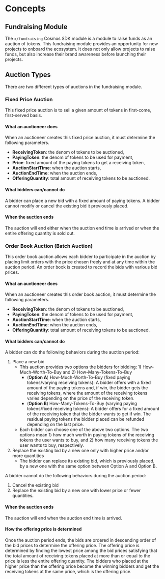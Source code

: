 <!-- order: 1 -->

# Concepts

## Fundraising Module

The `x/fundraising` Cosmos SDK module is a module to raise funds as an auction of tokens. This fundraising module provides an opportunity for new projects to onboard the ecosystem. It does not only allow projects to raise funds, but also increase their brand awareness before launching their projects.

## Auction Types

There are two different types of auctions in the fundraising module.

### Fixed Price Auction

This fixed price auction is to sell a given amount of tokens in first-come, first-served basis.

#### What an auctioneer does
When an auctioneer creates this fixed price auction, it must determine the following parameters.

- **ReceivingToken**: the denom of tokens to be auctioned,
- **PayingToken**: the denom of tokens to be used for payment,
- **Price**: fixed amount of the paying tokens to get a receiving token,
- **AuctionStartTime**: when the auction starts,
- **AuctionEndTime**: when the auction ends,
- **OfferingQuantity**: total amount of receiving tokens to be auctioned.

#### What bidders can/cannot do

A bidder can place a new bid with a fixed amount of paying tokens. 
A bidder cannot modify or cancel the existing bid it previously placed.

#### When the auction ends

The auction will end either when the auction end time is arrived or when the entire offering quantity is sold out.



### Order Book Auction (Batch Auction)

This order book auction allows each bidder to participate in the auction by placing limit orders with the price chosen freely and at any time within the auction period. An order book is created to record the bids with various bid prices.

#### What an auctioneer does

When an auctioneer creates this order book auction, it must determine the following parameters.

- **ReceivingToken**: the denom of tokens to be auctioned,
- **PayingToken**: the denom of tokens to be used for payment,
- **AuctionStartTime**: when the auction starts,
- **AuctionEndTime**: when the auction ends,
- **OfferingQuantity**: total amount of receiving tokens to be auctioned.

#### What bidders can/cannot do

A bidder can do the following behaviors during the auction period:
1. Place a new bid
    - This auction provides two options the bidders for bidding: 1) How-Much-Worth-To-Buy and 2) How-Many-Tokens-To-Buy
        - (**Option A**) How-Much-Worth-To-Buy (fixed paying tokens/varying receiving tokens): A bidder offers with a fixed amount of the paying tokens and, if win, the bidder gets the receiving tokens, where the amount of the receiving tokens varies depending on the price of the receiving token.
        - (**Option B**) How-Many-Tokens-To-Buy (varying paying tokens/fixed receiving tokens): A bidder offers for a fixed amount of the receiving token that the bidder wants to get if win. The residual paying tokens the bidder placed can be refunded depending on the last price.
    - Each bidder can choose one of the above two options. The two options mean 1) how much worth in paying tokens of the receiving tokens the user wants to buy, and 2) how many receiving tokens the user wants to buy, respectively.
2. Replace the existing bid by a new one only with higher price and/or more quantities
    - The bidder can replace its existing bid, which is previously placed,  by a new one with the same option between Option A and Option B.

A bidder cannot do the following behaviors during the auction period:

1. Cancel the existing bid
2. Replace the existing bid by a new one with lower price or fewer quantities.

#### When the auction ends

The auction will end when the auction end time is arrived.

#### How the offering price is determined

Once the auction period ends, the bids are ordered in descending order of the bid prices to determine the offering price. The offering price is determined by finding the lowest price among the bid prices satisfying that the total amount of receiving tokens placed at more than or equal to the price is less the entire offering quantity.
The bidders who placed at the higher price than the offering price become the winning bidders and get the receiving tokens at the same price, which is the offering price.